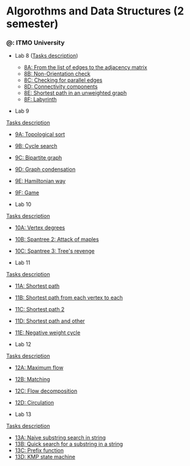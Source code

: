 # Algorothms and Data Structures (2 semester)

### @: ITMO University

-  Lab 8 ([Tasks description](http://neerc.ifmo.ru/teaching/disalgo/problems/problems8.pdf "Tasks description"))
    - [8A: From the list of edges to the adjacency matrix](https://github.com/SweetestRat/Algorithms-and-Data-Structures/blob/master/8%20lab/A_OrientedGraph.cpp "8A: From the list of edges to the adjacency matrix")
    - [8B: Non-Orientation check](https://github.com/SweetestRat/Algorithms-and-Data-Structures/blob/master/8%20lab/B_DisorientationCheck.cpp "8B: Non-Orientation check")
    - [8C: Checking for parallel edges](https://github.com/SweetestRat/Algorithms-and-Data-Structures/blob/master/8%20lab/C_ParallelExistence.cpp "8C: Checking for parallel edges")
    - [8D: Connectivity components](https://github.com/SweetestRat/Algorithms-and-Data-Structures/blob/master/8%20lab/D_Components.cpp "8D: Connectivity components")
    - [8E: Shortest path in an unweighted graph](https://github.com/SweetestRat/Algorithms-and-Data-Structures/blob/master/8%20lab/E_ShortestWay.cpp "8E: Shortest path in an unweighted graph")
    - [8F: Labyrinth](https://github.com/SweetestRat/Algorithms-and-Data-Structures/blob/master/8%20lab/F_Labirinth.cpp "8F: Labyrinth")

-  Lab 9

[Tasks description](http://neerc.ifmo.ru/teaching/disalgo/problems/problems9.pdf "Tasks description")

 - [9A: Topological sort](https://github.com/SweetestRat/Algorithms-and-Data-Structures/blob/master/9%20lab/A_TopSort.cpp "9A: Topological sort")
 - [9B: Cycle search](https://github.com/SweetestRat/Algorithms-and-Data-Structures/blob/master/9%20lab/B_I_HATE_THIS_CYCLE.cpp "9B: Cycle search")
 - [9C: Bipartite graph](https://github.com/SweetestRat/Algorithms-and-Data-Structures/blob/master/9%20lab/C_bipartite.cpp "9C: Bipartite graph")
 - [9D: Graph condensation](https://github.com/SweetestRat/Algorithms-and-Data-Structures/blob/master/9%20lab/D_GraphCondensation.cpp "9D: Graph condensation")
 - [9E: Hamiltonian way](https://github.com/SweetestRat/Algorithms-and-Data-Structures/blob/master/9%20lab/E_HamiltonianWay.cpp "9E: Hamiltonian way")
 - [9F: Game](https://github.com/SweetestRat/Algorithms-and-Data-Structures/blob/master/9%20lab/F_game.cpp "9F: Game")

-  Lab 10

[Tasks description](http://neerc.ifmo.ru/teaching/disalgo/problems/problems10.pdf "Tasks description")

 - [10A: Vertex degrees](https://github.com/SweetestRat/Algorithms-and-Data-Structures/blob/master/10%20lab/A_VertexDegree.cpp "10A: Vertex degrees")
 - [10B: Spantree 2: Attack of maples](https://github.com/SweetestRat/Algorithms-and-Data-Structures/blob/master/10%20lab/B_spantree.cpp "10B: Spantree 2: Attack of maples")
 - [10C: Spantree 3: Tree's revenge](https://github.com/SweetestRat/Algorithms-and-Data-Structures/blob/master/10%20lab/%D0%A1_spantree3.cpp "10C: Spantree 3: Tree's revenge")

-  Lab 11

[Tasks description](http://neerc.ifmo.ru/teaching/disalgo/problems/problems11.pdf "Tasks description")

 - [11A: Shortest path](https://github.com/SweetestRat/Algorithms-and-Data-Structures/blob/master/11%20lab/11A.cpp "11A: Shortest path")
 - [11B: Shortest path from each vertex to each](https://github.com/SweetestRat/Algorithms-and-Data-Structures/blob/master/11%20lab/11B.cpp "11B: Shortest path from each vertex to each")
 - [11C: Shortest path 2](https://github.com/SweetestRat/Algorithms-and-Data-Structures/blob/master/11%20lab/11C.cpp "11C: Shortest path 2")
 - [11D: Shortest path and other](https://github.com/SweetestRat/Algorithms-and-Data-Structures/blob/master/11%20lab/11D.cpp "11D: Shortest path and other")
 - [11E: Negative weight cycle](https://github.com/SweetestRat/Algorithms-and-Data-Structures/blob/master/11%20lab/11E.cpp "11E: Negative weight cycle")

-  Lab 12

[Tasks description](http://neerc.ifmo.ru/teaching/disalgo/problems/problems12.pdf "Tasks description")

 - [12A: Maximum flow](https://github.com/SweetestRat/Algorithms-and-Data-Structures/blob/master/12%20lab/maxflow.cpp "12A: Maximum flow")
 - [12B: Matching](https://github.com/SweetestRat/Algorithms-and-Data-Structures/blob/master/12%20lab/matching.cpp "12B: Matching")
 - [12C: Flow decomposition](https://github.com/SweetestRat/Algorithms-and-Data-Structures/blob/master/12%20lab/decomposition.cpp "12C: Flow decomposition")
 - [12D: Circulation](https://github.com/SweetestRat/Algorithms-and-Data-Structures/blob/master/12%20lab/circulation.cpp "12D: Circulation")

-  Lab 13

[Tasks description](http://neerc.ifmo.ru/teaching/disalgo/problems/problems13.pdf "Tasks description")

 - [13A: Naive substring search in string](https://github.com/SweetestRat/Algorithms-and-Data-Structures/blob/master/13%20lab/search1.cpp "13A: Naive substring search in string")
 - [13B: Quick search for a substring in a string](https://github.com/SweetestRat/Algorithms-and-Data-Structures/blob/master/13%20lab/search2.cpp "13B: Quick search for a substring in a string")
 - [13C: Prefix function](https://github.com/SweetestRat/Algorithms-and-Data-Structures/blob/master/13%20lab/prefix.cpp "13C: Prefix function")
 - [13D: KMP state machine](https://github.com/SweetestRat/Algorithms-and-Data-Structures/blob/master/13%20lab/AutoKMP.cpp "13D: KMP state machine")
